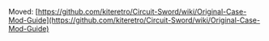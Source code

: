Moved: [https://github.com/kiteretro/Circuit-Sword/wiki/Original-Case-Mod-Guide](https://github.com/kiteretro/Circuit-Sword/wiki/Original-Case-Mod-Guide)